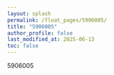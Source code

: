 ```yaml
---
layout: splash
permalink: /float_pages/5906005/
title: "5906005"
author_profile: false
last_modified_at: 2025-06-13
toc: false
---
```

 
5906005
